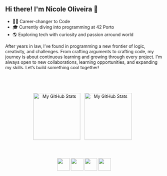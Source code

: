 ## Hi there! I'm Nicole Oliveira 🌟

- 👩‍💻 Career-changer to Code
- 🎓 Currently diving into programming at 42 Porto
- 🌎 Exploring tech with curiosity and passion arround world 

After years in law, I’ve found in programming a new frontier of logic, creativity, and challenges. From crafting arguments to crafting code, my journey is about continuous learning and growing through every project. I'm always open to new collaborations, learning opportunities, and expanding my skills. Let’s build something cool together!
</div>
  
  ##
 
<div> 
<div>
  <br>
  <br>
</div>
<div align="center">
<img src="https://github-readme-stats.vercel.app/api?username=nicoleoliveiraa&show_icons=true&theme=synthwave&count_private=true" alt="My GitHub Stats" height="150px"/>
<img src="https://github-readme-stats.vercel.app/api/top-langs/?username=nicoleoliveiraa&layout=compact&theme=synthwave&count_private=true" style="margin: 10px" alt="My GitHub Stats" height="150px"/>
</div>
<div>
  <br>
  <br>
</div>
<p align="center">
<img src="https://cdn.jsdelivr.net/gh/devicons/devicon@latest/icons/c/c-original.svg" width="40" height="40"/>
<img src="https://cdn.jsdelivr.net/gh/devicons/devicon@latest/icons/cplusplus/cplusplus-original.svg" width="40" height="40"/>
<img src="https://cdn.jsdelivr.net/gh/devicons/devicon@latest/icons/html5/html5-original.svg" width="40" height="40"/>
<img src="https://cdn.jsdelivr.net/gh/devicons/devicon@latest/icons/css3/css3-original.svg" width="40" height="40"/>
</p>
          
          
          
          
          
